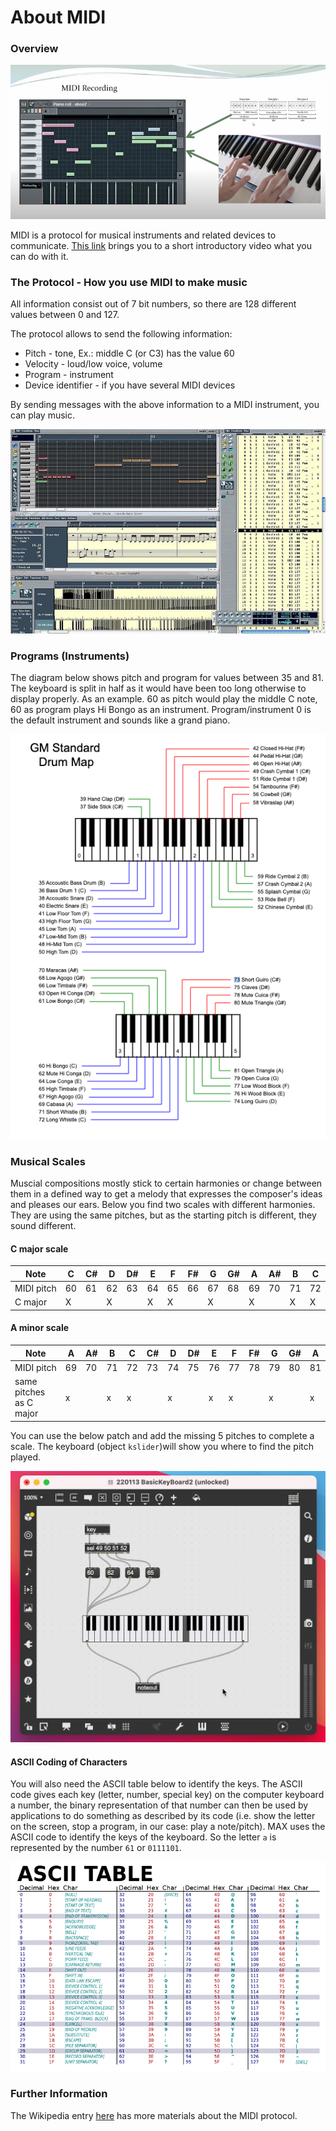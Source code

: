 # About MIDI

### Overview
![MIDI Recording](midi-recording.png)

MIDI is a protocol for musical instruments and related devices to communicate. [This link](https://www.youtube.com/embed/sziykFl44CU) brings you to a short introductory video what you can do with it.

### The Protocol - How you use MIDI to make music
All information consist out of 7 bit numbers, so there are 128 different values between 0 and 127. 

The protocol allows to send the following information:

- Pitch - tone, Ex.: middle C (or C3) has the value 60
- Velocity - loud/low voice, volume
- Program - instrument
- Device identifier - if you have several MIDI devices

By sending messages with the above information to a MIDI instrument, you can play music.

![MIDI Data](Logic2-4252846884.jpeg)

### Programs (Instruments)
The diagram below shows pitch and program for values between 35 and 81. The keyboard is split in half as it would have been too long otherwise to display properly. As an example. 60 as pitch would play the middle C note, 60 as program plays Hi Bongo as an instrument. Program/instrument 0 is the default instrument and sounds like a grand piano.

![Codes for MIDI Instruments](2021-12-13_16-13-08.png)

### Musical Scales
Muscial compositions mostly stick to certain harmonies or change between them in a defined way to get a melody that expresses the composer's ideas and pleases our ears. Below you find two scales with different harmonies. They are using the same pitches, but as the starting pitch is different, they sound different.

#### C major scale
| Note	| C	| C#	| D	| D#	| E	| F	| F#	| G	| G#	| A	| A#	| B	| C |
|---      |---|---|---|---|---|---|---|---|---|---|---|---|---|
| MIDI pitch |	 60 |	61 |	62 |	63 |	64 | 	65 |	66 |	67 |	68 |	69 |	70| 	71 |	72 |
| C major	| X	|	| X	 | |	X |	X	| |	X	| |	X	| |	X	| X |


#### A minor scale
| Note	| A	| A#	| B	| C	| C#	| D	| D#	| E	| F	| F#	| G	| G#	| A |
|---      |---|---|---|---|---|---|---|---|---|---|---|---|---|
| MIDI pitch	| 69	| 70	| 71	| 72	| 73	| 74	| 75	| 76	| 77	| 78	| 79	| 80	| 81 |
| same pitches as C major |	x	| | x | x | |x||x|x||x||x|

You can use the below patch and add the missing 5 pitches to complete a scale. The keyboard (object ```kslider```)will show you where to find the pitch played. 

![Basic pitch player](2022-01-13_13-43-38.png)

#### ASCII Coding of Characters
You will also need the ASCII table below to identify the keys. The ASCII code gives each key (letter, number, special key) on the computer keyboard a number, the binary representation of that number can then be used by applications to do something as described by its code (i.e. show the letter on the screen, stop a program, in our case: play a note/pitch). MAX uses the ASCII code to identify the keys of the keyboard. So the letter ```a``` is represented by the number ```61``` or ```0111101```.

![ASCII Table](800px-ASCII-Table-wide.svg.png)


### Further Information
The Wikipedia entry [here](https://en.wikipedia.org/wiki/MIDI) has more materials about the MIDI protocol.
